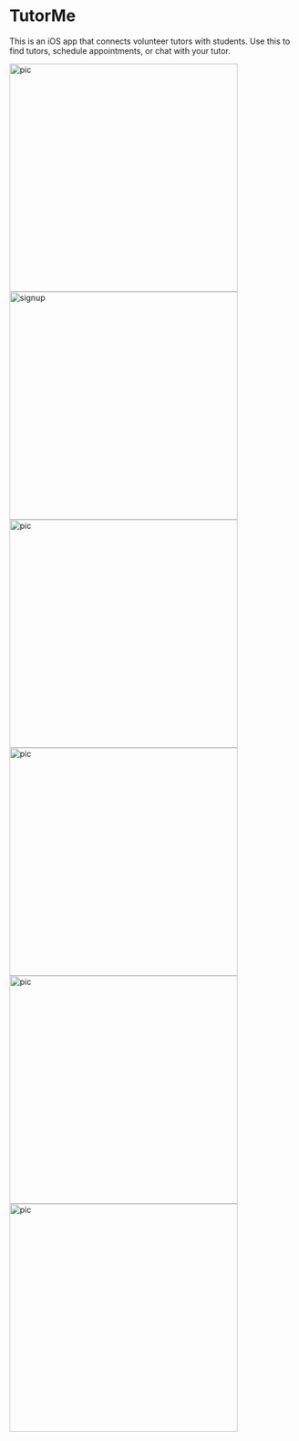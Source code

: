 <h1> TutorMe</h1>

This is an iOS app that connects volunteer tutors with students. Use this to find tutors, schedule appointments, or chat with your tutor.

<img src="Assets/WeTutor Screenshots/main screen.png" alt = "pic" width="400">
<img src="Assets/WeTutor Screenshots/signup.png" alt ="signup" width="400">
<img src="Assets/WeTutor Screenshots/texting.png" alt = "pic" width="400">
<img src="Assets/WeTutor Screenshots/map.png" alt = "pic" width="400">
<img src="Assets/WeTutor Screenshots/tutors.png" alt = "pic" width="400">
<img src="Assets/WeTutor Screenshots/about this app.png" alt = "pic" width="400">

